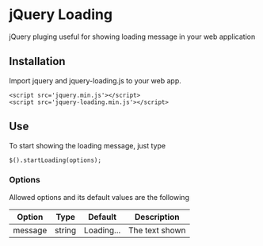 # jQuery Loading

jQuery pluging useful for showing loading message in your web application

## Installation

Import jquery and jquery-loading.js to your web app. 

```
<script src='jquery.min.js'></script>
<script src='jquery-loading.min.js'></script>
```

## Use

To start showing the loading message, just type

```
$().startLoading(options);

```

### Options

Allowed options and its default values are the following

Option | Type | Default | Description
-------|------|---------|-------------
message | string | Loading... | The text shown
